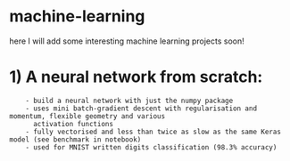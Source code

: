 # machine-learning

 here I will add some interesting machine learning projects soon!

# 1) A neural network from scratch:
        - build a neural network with just the numpy package
        - uses mini batch-gradient descent with regularisation and momentum, flexible geometry and various
          activation functions     
        - fully vectorised and less than twice as slow as the same Keras model (see benchmark in notebook)
        - used for MNIST written digits classification (98.3% accuracy)

